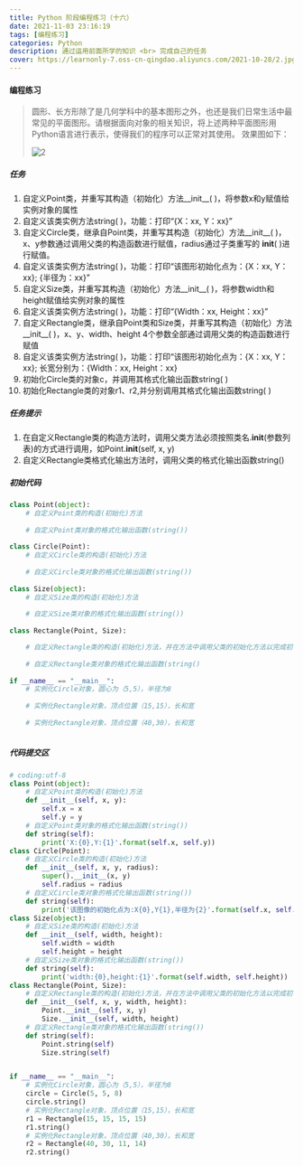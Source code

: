 ```yaml
---
title: Python 阶段编程练习（十六）
date: 2021-11-03 23:16:19
tags: [编程练习]
categories: Python
description: 通过运用前面所学的知识 <br> 完成自己的任务
cover: https://learnonly-7.oss-cn-qingdao.aliyuncs.com/2021-10-28/2.jpg
---
```


#### 编程练习

> 圆形、长方形除了是几何学科中的基本图形之外，也还是我们日常生活中最常见的平面图形。请根据面向对象的相关知识，将上述两种平面图形用Python语言进行表示，使得我们的程序可以正常对其使用。
> 效果图如下：
>
> ![2](https://learnonly-7.oss-cn-qingdao.aliyuncs.com/2021-11-3/2.png)

##### 任务

1. 自定义Point类，并重写其构造（初始化）方法__init__( )，将参数x和y赋值给实例对象的属性
2. 自定义该类实例方法string( )，功能：打印“{X：xx, Y：xx}”
3. 自定义Circle类，继承自Point类，并重写其构造（初始化）方法__init__( )，x、y参数通过调用父类的构造函数进行赋值，radius通过子类重写的 __init__( )进行赋值。
4. 自定义该类实例方法string( )，功能：打印“该图形初始化点为：{X：xx, Y：xx}; {半径为：xx}”
5. 自定义Size类，并重写其构造（初始化）方法__init__( )，将参数width和height赋值给实例对象的属性
6. 自定义该类实例方法string( )，功能：打印“{Width：xx, Height：xx}”
7. 自定义Rectangle类，继承自Point类和Size类，并重写其构造（初始化）方法__init__( )，x、y、width、height 4个参数全部通过调用父类的构造函数进行赋值
8. 自定义该类实例方法string( )，功能：打印“该图形初始化点为：{X：xx, Y：xx}; 长宽分别为：{Width：xx, Height：xx}
9. 初始化Circle类的对象c，并调用其格式化输出函数string( )
10. 初始化Rectangle类的对象r1、r2,并分别调用其格式化输出函数string( )

##### 任务提示

1. 在自定义Rectangle类的构造方法时，调用父类方法必须按照类名.__init__(参数列表)的方式进行调用，如Point.__init__(self, x, y)
2. 自定义Rectangle类格式化输出方法时，调用父类的格式化输出函数string()

##### 初始代码

```python
class Point(object):
	# 自定义Point类的构造(初始化)方法
	
	# 自定义Point类对象的格式化输出函数(string())
	
class Circle(Point):
	# 自定义Circle类的构造(初始化)方法
	
	# 自定义Circle类对象的格式化输出函数(string())
	
class Size(object):
	# 自定义Size类的构造(初始化)方法
	
	# 自定义Size类对象的格式化输出函数(string())
	
class Rectangle(Point, Size):

	# 自定义Rectangle类的构造(初始化)方法，并在方法中调用父类的初始化方法以完成初
	
	# 自定义Rectangle类对象的格式化输出函数(string()
	
if __name__ == "__main__":
	# 实例化Circle对象，圆心为（5,5），半径为8
	
	# 实例化Rectangle对象，顶点位置（15,15），长和宽
	
	# 实例化Rectangle对象，顶点位置（40,30），长和宽
	
```

##### 代码提交区

```python
# coding:utf-8
class Point(object):
    # 自定义Point类的构造(初始化)方法
    def __init__(self, x, y):
        self.x = x
        self.y = y
    # 自定义Point类对象的格式化输出函数(string())
    def string(self):
        print('X:{0},Y:{1}'.format(self.x, self.y))
class Circle(Point):
    # 自定义Circle类的构造(初始化)方法
    def __init__(self, x, y, radius):
        super().__init__(x, y)
        self.radius = radius
    # 自定义Circle类对象的格式化输出函数(string())
    def string(self):
        print('该图像的初始化点为:X{0},Y{1},半径为{2}'.format(self.x, self.y,self.radius))
class Size(object):
    # 自定义Size类的构造(初始化)方法
    def __init__(self, width, height):
        self.width = width
        self.height = height
    # 自定义Size类对象的格式化输出函数(string())
    def string(self):
        print('width:{0},height:{1}'.format(self.width, self.height))
class Rectangle(Point, Size):
    # 自定义Rectangle类的构造(初始化)方法，并在方法中调用父类的初始化方法以完成初
    def __init__(self, x, y, width, height):
        Point.__init__(self, x, y)
        Size.__init__(self, width, height)
    # 自定义Rectangle类对象的格式化输出函数(string())
    def string(self):
        Point.string(self)
        Size.string(self)


if __name__ == "__main__":
    # 实例化Circle对象，圆心为（5,5），半径为8
    circle = Circle(5, 5, 8)
    circle.string()
    # 实例化Rectangle对象，顶点位置（15,15），长和宽
    r1 = Rectangle(15, 15, 15, 15)
    r1.string()
    # 实例化Rectangle对象，顶点位置（40,30），长和宽
    r2 = Rectangle(40, 30, 11, 14)
    r2.string()
```
